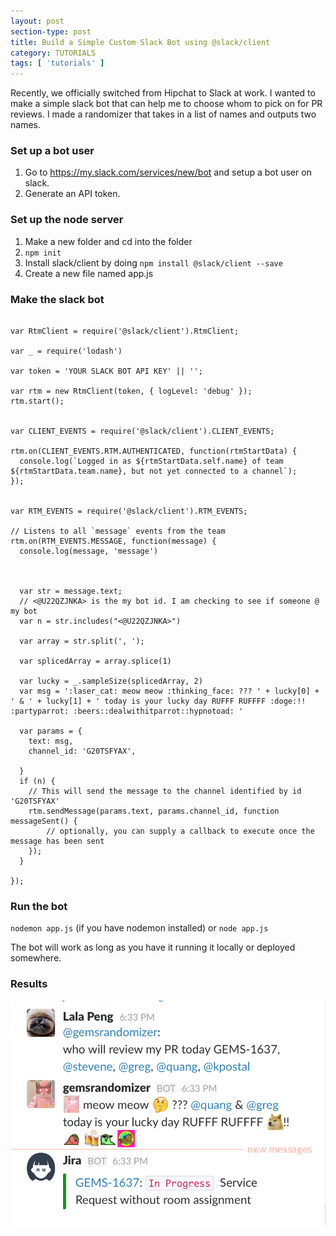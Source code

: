 ```yaml
---
layout: post
section-type: post
title: Build a Simple Custom Slack Bot using @slack/client
category: TUTORIALS
tags: [ 'tutorials' ]
---
```


Recently, we officially switched from Hipchat to Slack at work. I wanted to make a simple slack bot that can help me to choose whom to pick on for PR reviews. I made a randomizer that takes in a list of names and outputs two names.

### Set up a bot user
1. Go to <a href="https://my.slack.com/services/new/bot">https://my.slack.com/services/new/bot</a> and setup a bot user on slack. 
2. Generate an API token.

### Set up the node server
1. Make a new folder and cd into the folder
2. `npm init`
3. Install slack/client by doing `npm install @slack/client --save`
4. Create a new file named app.js

### Make the slack bot
<pre><code>
var RtmClient = require('@slack/client').RtmClient;

var _ = require('lodash')

var token = 'YOUR SLACK BOT API KEY' || '';

var rtm = new RtmClient(token, { logLevel: 'debug' });
rtm.start();


var CLIENT_EVENTS = require('@slack/client').CLIENT_EVENTS;

rtm.on(CLIENT_EVENTS.RTM.AUTHENTICATED, function(rtmStartData) {
  console.log(`Logged in as ${rtmStartData.self.name} of team ${rtmStartData.team.name}, but not yet connected to a channel`);
});


var RTM_EVENTS = require('@slack/client').RTM_EVENTS;

// Listens to all `message` events from the team
rtm.on(RTM_EVENTS.MESSAGE, function(message) {
  console.log(message, 'message')



  var str = message.text;
  // <@U22QZJNKA> is the my bot id. I am checking to see if someone @ my bot
  var n = str.includes("<@U22QZJNKA>")

  var array = str.split(', ');

  var splicedArray = array.splice(1)

  var lucky = _.sampleSize(splicedArray, 2)
  var msg = ':laser_cat: meow meow :thinking_face: ??? ' + lucky[0] + ' & ' + lucky[1] + ' today is your lucky day RUFFF RUFFFF :doge:!! :partyparrot: :beers::dealwithitparrot::hypnotoad: '

  var params = {
    text: msg,
    channel_id: 'G20TSFYAX',

  }
  if (n) {
  	// This will send the message to the channel identified by id 'G20TSFYAX'
    rtm.sendMessage(params.text, params.channel_id, function messageSent() {
    	// optionally, you can supply a callback to execute once the message has been sent
    });
  }

});
</code></pre>

### Run the bot
`nodemon app.js` (if you have nodemon installed) or `node app.js`

The bot will work as long as you have it running it locally or deployed somewhere.

### Results
![](/blogimgs/slackbot/slackbot.png)


